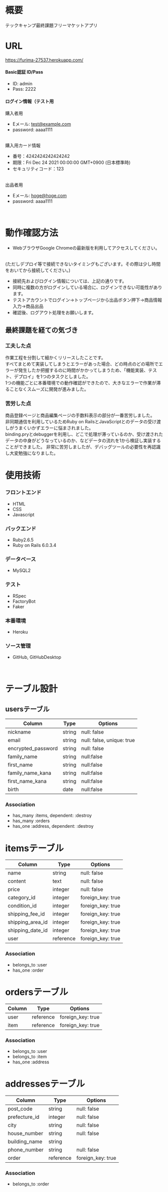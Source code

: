 # 概要
テックキャンプ最終課題フリーマケットアプリ

# URL
https://furima-27537.herokuapp.com/

#### Basic認証 ID/Pass
- ID: admin
- Pass: 2222

#### ログイン情報（テスト用
購入者用
- Eメール: test@example.com
- password: aaaa1111
<br>
購入用カード情報

- 番号：4242424242424242
- 期限：Fri Dec 24 2021 00:00:00 GMT+0900 (日本標準時)
- セキュリティコード：123
<br>
出品者用

- Eメール: hoge@hoge.com
- password: aaaa1111
<br>

# 動作確認方法
- WebブラウザGoogle Chromeの最新版を利用してアクセスしてください。
<br>
(ただしデプロイ等で接続できないタイミングもございます。その際は少し時間をおいてから接続してください。)

- 接続先およびログイン情報については、上記の通りです。
- 同時に複数の方がログインしている場合に、ログインできない可能性があります。
- テストアカウントでログイン→トップページから出品ボタン押下→商品情報入力→商品出品
- 確認後、ログアウト処理をお願いします。

## 最終課題を経ての気づき
### 工夫した点
作業工程を分割して細かくリリースしたことです。
<br>
すべてまとめて実装してしまうとエラーがあった場合、どの時点のどの場所でエラーが発生したか把握するのに時間がかかってしまうため、「機能実装、テスト、デプロイ」を1つのタスクとしました。
<br>
1つの機能ごとに本番環境での動作確認ができたので、大きなエラーで作業が滞ることなくスムーズに開発が進みました。
<br>
### 苦労した点
商品登録ページと商品編集ページの手数料表示の部分が一番苦労しました。
<br>
非同期通信を利用しているためRuby on RailsとJavaScriptとのデータの受け渡しがうまくいかずエラーに悩まされました。
<br>
binding.pryとdebuggerを利用し、どこで処理が滞っているのか、受け渡されたデータの中身がどうなっているのか、などデータの流れを1から検証し実装することができました。
非常に苦労しましたが、デバッグツールの必要性を再認識し大変勉強になりました。

# 使用技術
### フロントエンド
- HTML
- CSS
- Javascript

### バックエンド
- Ruby2.6.5
- Ruby on Rails 6.0.3.4

### データベース
- MySQL2

### テスト
- RSpec
- FactoryBot
- Faker

### 本番環境
- Heroku

### ソース管理
- GitHub, GitHubDesktop
<br>

# テーブル設計

## usersテーブル

| Column             | Type      | Options     
| ----------         | ------    | ----------- 
| nickname           | string    | null: false
| email              | string    | null: false, unique: true
| encrypted_password | string    | null: false
| family_name        | string    | null:false
| first_name         | string    | null:false
| family_name_kana   | string    | null:false
| first_name_kana    | string    | null:false
| birth              | date      | null:false

### Association
- has_many :items, dependent: :destroy
- has_many :orders
- has_one :address, dependent: :destroy

# itemsテーブル
| Column           | Type      | Options     
| ----------       | ------    | ----------- 
| name             | string    | null: false
| content          | text      | null: false
| price            | integer   | null: false
| category_id      | integer   | foreign_key: true
| condition_id     | integer   | foreign_key: true
| shipping_fee_id  | integer   | foreign_key: true
| shipping_area_id | integer   | foreign_key: true
| shipping_date_id | integer   | foreign_key: true
| user             | reference | foreign_key: true

### Association
- belongs_to :user
- has_one :order

# ordersテーブル
| Column        | Type      | Options     
| -------       | ------    | ----------- 
| user          | reference | foreign_key: true
| item          | reference | foreign_key: true

### Association
- belongs_to :user
- belongs_to :item
- has_one :address


# addressesテーブル
| Column        | Type      | Options     
| -------       | ------    | ----------- 
| post_code     | string    | null: false
| prefecture_id | integer   | null: false
| city          | string    | null: false
| house_number  | string    | null: false
| building_name | string    | 
| phone_number  | string    | null: false
| order         | reference | foreign_key: true

### Association
- belongs_to :order



